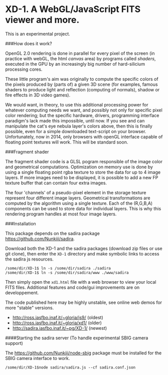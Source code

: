 XD-1. A WebGL/JavaScript FITS viewer and more.
============

This is an experimental project. 

###How does it work?
  
  
OpenGL 2.0 rendering is done in parallel for every pixel of the screen (in practice with webGL, the html <i>canvas</i> area) by programs called <i>shaders</i>, executed in the GPU by an increasingly big number of hard-silicium processing cores.

These little program's aim was originally to compute the specific colors of the pixels produced by (parts of) a given 3D scene (for examples, famous shaders to produce light and reflection (computing of normals), shadow or fire effects in 3D video games).

We would want, in theory, to use this additional processing power for whatever computing needs we want, and possibly not only for specific pixel color rendering; but the specific hardware, drivers, programming interface paradigm's lack made this impossible, until now. If you see and can manipulate the cat's eye nebula layer's colors above, then this is finally possible, even for a simple downloaded text-script on your browser. Unfortunately, now in 2014, only browsers with openGL interface capable of floating point textures will work. This will be standard soon.

###Fragment shader

The fragment shader code is a GLSL pogram responsible of the image color and geometrical computations. Optimization on memory use is done by using a single floating point rgba texture to store the data for up to 4 image layers. If more images need to be displayed, it is possible to add a new FP texture buffer that can contain four extra images. 

The four 'channels' of a pseudo-pixel element in the storage texture represent four different image layers. Geometrical transformations are computed by the algorithm using a single texture. Each of the (R,G,B,A) components can be used to store data for individual layers. This is why this rendering program handles at most four image layers.
    


###Installation 

This package depends on the sadira package https://github.com/Nunkiii/sadira. 

Download both the XD-1 and the sadira packages (download zip files or use git clone), then enter the `XD-1` directory and make symbolic links to access the sadira js resources. 

    /some/dir/XD-1$ ln -s /some/dir/sadira ./sadira
    /some/dir/XD-1$ ln -s /some/dir/sadira/www ./www/sadira

Then simply open the `xd1.html` file with a web browser to view your local FITS files. Additional features and code/gui improvements are on developpement. 

The code published here may be highly unstable, see online web demos for more "stable" versions.

* http://ross.iasfbo.inaf.it/~gloria/js9/ (oldest)
* http://ross.iasfbo.inaf.it/~gloria/xd1/  (older)
* http://sadira.iasfbo.inaf.it/~pg/XD-1/   (newest)

####Starting the sadira server (To handle experimental SBIG camera support)

The https://github.com/Nunkiii/node-sbig package must be installed for the SBIG camera interface to work. 

    /some/dir/XD-1$node sadira/sadira.js --cf sadira.conf.json 

